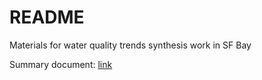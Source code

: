 # README

Materials for water quality trends synthesis work in SF Bay

Summary document: [link](https://tbep-tech/wqtrends-synthesis/gam-results)